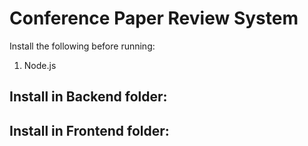 # Conference Paper Review System
Install the following before running:
1. Node.js

## Install in Backend folder:

## Install in Frontend folder:
